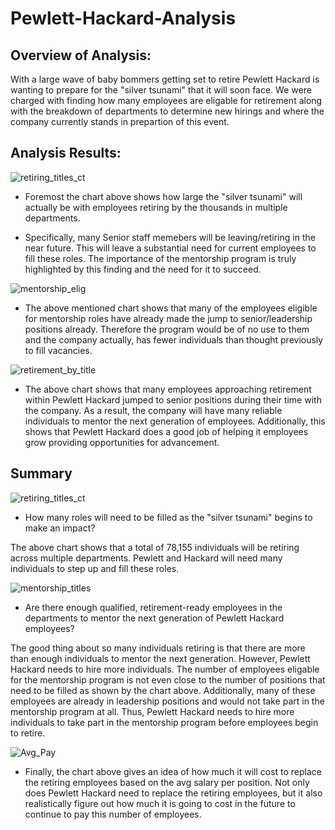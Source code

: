 # Pewlett-Hackard-Analysis
## Overview of Analysis:

With a large wave of baby bommers getting set to retire Pewlett Hackard is wanting to prepare for the "silver tsunami" that it will soon face.
We were charged with finding how many employees are eligable for retirement along with the breakdown of departments to determine new hirings and where 
the company currently stands in prepartion of this event. 

## Analysis Results:

![retiring_titles_ct]()

- Foremost the chart above shows how large the "silver tsunami" will actually be with employees retiring by the thousands in multiple departments.

- Specifically, many Senior staff memebers will be leaving/retiring in the near future. This will leave a substantial need for current employees to fill these roles. The
importance of the mentorship program is truly highlighted by this finding and the need for it to succeed. 

![mentorship_elig]()

- The above mentioned chart shows that many of the employees eligible for mentorship roles have already made the jump to senior/leadership positions already. Therefore the program
would be of no use to them and the company actually, has fewer individuals than thought previously to fill vacancies. 

![retirement_by_title]()

- The above chart shows that many employees approaching retirement within Pewlett Hackard jumped to senior positions during their time with the company. As a result, the company will have many
reliable individuals to mentor the next generation of employees. Additionally, this shows that Pewlett Hackard does a good job of helping it employees grow providing opportunities for advancement.


## Summary

![retiring_titles_ct]()

- How many roles will need to be filled as the "silver tsunami" begins to make an impact?

The above chart shows that a total of 78,155 individuals will be retiring across multiple departments. Pewlett and Hackard will need many individuals to step up and fill these roles.

![mentorship_titles]()

- Are there enough qualified, retirement-ready employees in the departments to mentor the next generation
of Pewlett Hackard employees?

The good thing about so many individuals retiring is that there are more than enough individuals to mentor the next generation. However, Pewlett Hackard needs to hire more individuals. The number of 
employees eligable for the mentorship program is not even close to the number of positions that need to be filled as shown by the chart above. Additionally, many of these employees are already in 
leadership positions and would not take part in the mentorship program at all. Thus, Pewlett Hackard needs to hire more individuals to take part in the mentorship program before employees begin to retire.

![Avg_Pay]()

- Finally, the chart above gives an idea of how much it will cost to replace the retiring employees based on the avg salary per position. Not only does Pewlett Hackard need to replace the retiring employees, but it also
realistically figure out how much it is going to cost in the future to continue to pay this number of employees. 